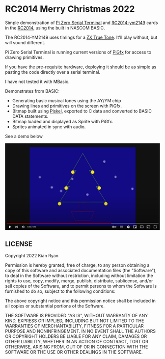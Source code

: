 # RC2014 Merry Christmas 2022

Simple demonstration of [Pi Zero Serial Terminal](https://rc2014.co.uk/modules/pi-zero-serial-terminal/) and 
[RC2014-ym2149](https://github.com/electrified/rc2014-ym2149) cards in the [RC2014](https://rc2014.co.uk/), using the 
built in NASCOM BASIC.

The RC2014-YM2149 uses timings for a [ZX True Tone](https://www.tindie.com/products/quazar/zxtt-zx-true-tone-add-on-for-rc2014-ymay/).  It'll play without, but will sound different.

Pi Zero Serial Terminal is running current versions of [PiGfx](https://github.com/fbergama/pigfx) for access to drawing primitives.

If you have the pre-requisite hardware, deploying it should be as simple as pasting the code directly over a serial terminal.

I have not tested it with MBasic.

Demonstrates from BASIC:

* Generating basic musical tones using the AY/YM chip
* Drawing lines and primitives on the screen with PiGfx.
* Bitmap built using [Piskel](https://www.piskelapp.com/), exported to C data and converted to BASIC DATA statements.
* Bitmap loaded and displayed as Sprite with PiGfx.
* Sprites animated in sync with audio.

See a demo below

<a href="https://www.youtube.com/embed/yxx2xzdkjWg"><img src="clip.png" alt="Link to Youtube Demo" /></a>

## LICENSE

Copyright 2022 Kian Ryan

Permission is hereby granted, free of charge, to any person obtaining a copy of this software and associated documentation files (the "Software"), to deal in the Software without restriction, including without limitation the rights to use, copy, modify, merge, publish, distribute, sublicense, and/or sell copies of the Software, and to permit persons to whom the Software is furnished to do so, subject to the following conditions:

The above copyright notice and this permission notice shall be included in all copies or substantial portions of the Software.

THE SOFTWARE IS PROVIDED "AS IS", WITHOUT WARRANTY OF ANY KIND, EXPRESS OR IMPLIED, INCLUDING BUT NOT LIMITED TO THE WARRANTIES OF MERCHANTABILITY, FITNESS FOR A PARTICULAR PURPOSE AND NONINFRINGEMENT. IN NO EVENT SHALL THE AUTHORS OR COPYRIGHT HOLDERS BE LIABLE FOR ANY CLAIM, DAMAGES OR OTHER LIABILITY, WHETHER IN AN ACTION OF CONTRACT, TORT OR OTHERWISE, ARISING FROM, OUT OF OR IN CONNECTION WITH THE SOFTWARE OR THE USE OR OTHER DEALINGS IN THE SOFTWARE.

